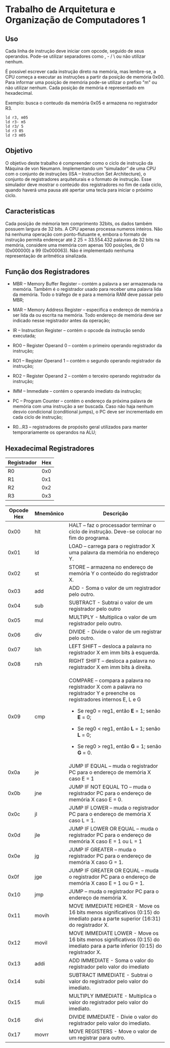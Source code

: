 # Trabalho de Arquitetura e Organização de Computadores 1

## Uso

Cada linha de instrução deve iniciar com opcode, seguido de seus operandos. Pode-se utilizar separadores como , - / \ ou não utilizar nenhum.

É possivel escrever cada instrução direto na memória, mas lembre-se, a CPU começa a executar as instruções a partir da posição de memória 0x00\. Para informar uma posição de memória pode-se utilizar o prefixo "m" ou não utilizar nenhum. Cada posição de memória é representado em hexadecimal.

Exemplo: busca o conteudo da memória 0x05 e armazena no registrador R3.

    ld r3, m05
    ld r3- m5
    ld r3/ 5
    ld r3 05
    ld r3 m05

## Objetivo

O objetivo deste trabalho é compreender como o ciclo de instrução da Máquina de von Neumann. Implementando um “simulador” de uma CPU com o conjunto de instruções (ISA – Instruction Set Architecture), o conjunto de registradores arquiteturais e o formato de instrução. Esse simulador deve mostrar o conteúdo dos registradores no fim de cada ciclo, quando haverá uma pausa até apertar uma tecla para iniciar o próximo ciclo.

## Caracteristicas

Cada posição de mémoria tem comprimento 32bits, os dados também possuem largura de 32 bits. A CPU apenas processa numeros inteiros. Não há nenhuma operação com ponto-flutuante e, embora o formato de instrução permita endereçar até 2 25 = 33.554.432 palavras de 32 bits na memória, considere uma memória com apenas 100 posições, de 0 (0x000000) a 99 (0x000063). Não é implementado nenhuma representação de aritmética sinalizada.

## Função dos Registradores

- MBR – Memory Buffer Register – contém a palavra a ser armazenada na memória. Também é o registrador usado para receber uma palavra lida da memória. Todo o tráfego de e para a memória RAM deve passar pelo MBR;

- MAR – Memory Address Register – especifica o endereço de memória a ser lida da ou escrita na memória. Todo endereço de memória deve ser indicado nesse registrador antes da operação;

- IR – Instruction Register – contém o opcode da instrução sendo executada;

- RO0 – Register Operand 0 – contém o primeiro operando registrador da instrução;

- RO1 – Register Operand 1 – contém o segundo operando registrador da instrução;

- RO2 – Register Operand 2 – contém o terceiro operando registrador da instrução;

- IMM – Immediate – contém o operando imediato da instrução;

- PC – Program Counter – contém o endereço da próxima palavra de memória com uma instrução a ser buscada. Caso não haja nenhum desvio condicional (conditional jumps), o PC deve ser incrementado em cada ciclo de instrução;

- R0…R3 – registradores de propósito geral utilizados para manter temporariamente os operandos na ALU;

## Hexadecimal Registradores

<table>

<thead>

<tr>

<th>Registrador</th>

<th>Hex</th>

</tr>

</thead>

<tbody>

<tr>

<td>R0</td>

<td>0x0</td>

</tr>

<tr>

<td>R1</td>

<td>0x1</td>

</tr>

<tr>

<td>R2</td>

<td>0x2</td>

</tr>

<tr>

<td>R3</td>

<td>0x3</td>

</tr>

</tbody>

</table>

<table>

<thead>

<tr>

<th>Opcode Hex</th>

<th>Mnemônico</th>

<th>Descrição</th>

</tr>

</thead>

<tbody>

<tr>

<td>0x00</td>

<td>hlt</td>

<td>HALT – faz o processador terminar o ciclo de instrução. Deve-se colocar no fim do programa.</td>

</tr>

<tr>

<td>0x01</td>

<td>ld</td>

<td>LOAD – carrega para o registrador X uma palavra da memória no endereço Y.</td>

</tr>

<tr>

<td>0x02</td>

<td>st</td>

<td>STORE – armazena no endereço de memória Y o conteúdo do registrador X.</td>

</tr>

<tr>

<td>0x03</td>

<td>add</td>

<td>ADD - Soma o valor de um registrador pelo outro.</td>

</tr>

<tr>

<td>0x04</td>

<td>sub</td>

<td>SUBTRACT - Subtrai o valor de um registrador pelo outro</td>

</tr>

<tr>

<td>0x05</td>

<td>mul</td>

<td>MULTIPLY - Multiplica o valor de um registrador pelo outro.</td>

</tr>

<tr>

<td>0x06</td>

<td>div</td>

<td>DIVIDE - Divide o valor de um registrar pelo outro.</td>

</tr>

<tr>

<td>0x07</td>

<td>lsh</td>

<td>LEFT SHIFT – desloca a palavra no registrador X em imm bits à esquerda.</td>

</tr>

<tr>

<td>0x08</td>

<td>rsh</td>

<td>RIGHT SHIFT – desloca a palavra no registrador X em imm bits à direita.</td>

</tr>

<tr>

<td>0x09</td>

<td>cmp</td>

<td>
<p>COMPARE – compara a palavra no registrador X com a palavra no registrador Y e preenche os registradores internos E, L e G</p>

- Se reg0 = reg1, então **E** = 1; senão **E** = 0;</p>
- Se reg0 < reg1, então **L** = 1; senão **L** = 0;</p>
- Se reg0 > reg1, então **G** = 1; senão **G** = 0.</p>

</td>

</tr>

<tr>

<td>0x0a</td>

<td>je</td>

<td>JUMP IF EQUAL – muda o registrador PC para o endereço de memória X caso E = 1</td>

</tr>

<tr>

<td>0x0b</td>

<td>jne</td>

<td>JUMP IF NOT EQUAL TO – muda o registrador PC para o endereço de memória X caso E = 0.</td>

</tr>

<tr>

<td>0x0c</td>

<td>jl</td>

<td>JUMP IF LOWER – muda o registrador PC para o endereço de memória X caso L = 1.</td>

</tr>

<tr>

<td>0x0d</td>

<td>jle</td>

<td>JUMP IF LOWER OR EQUAL – muda o registrador PC para o endereço de memória X caso E = 1 ou L = 1</td>

</tr>

<tr>

<td>0x0e</td>

<td>jg</td>

<td>JUMP IF GREATER – muda o registrador PC para o endereço de memória X caso G = 1.</td>

</tr>

<tr>

<td>0x0f</td>

<td>jge</td>

<td>JUMP IF GREATER OR EQUAL – muda o registrador PC para o endereço de memória X caso E = 1 ou G = 1.</td>

</tr>

<tr>

<td>0x10</td>

<td>jmp</td>

<td>JUMP – muda o registrador PC para o endereço de memória X.</td>

</tr>

<tr>

<td>0x11</td>

<td>movih</td>

<td>MOVE IMMEDIATE HIGHER - Move os 16 bits menos significativos (0:15) do imediato para a parte superior (16:31) do registrador X.</td>

</tr>

<tr>

<td>0x12</td>

<td>movil</td>

<td>MOVE IMMEDIATE LOWER - Move os 16 bits menos significativos (0:15) do imediato para a parte inferior (0:15) do registrador X.</td>

</tr>

<tr>

<td>0x13</td>

<td>addi</td>

<td>ADD IMMEDIATE - Soma o valor do registrador pelo valor do imediato</td>

</tr>

<tr>

<td>0x14</td>

<td>subi</td>

<td>SUBTRACT IMMEDIATE - Subtrai o valor do registrador pelo valor do imediato.</td>

</tr>

<tr>

<td>0x15</td>

<td>muli</td>

<td>MULTIPLY IMMEDIATE - Multiplica o valor do registrador pelo valor do imediato.</td>

</tr>

<tr>

<td>0x16</td>

<td>divi</td>

<td>DIVIDE IMMEDIATE - Divie o valor do registrador pelo valor do imediato.</td>

</tr>

<tr>

<td>0x17</td>

<td>movrr</td>

<td>MOVE REGISTERS - Move o valor de um registrar para outro.</td>

</tr>

</tbody>

</table>
